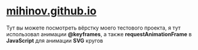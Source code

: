 # <a href="https://mihinov.github.io/">mihinov.github.io</a>
Тут вы можете посмотреть вёрстку моего тестового проекта, я тут использовал анимации <b>@keyframes</b>, а также <b>requestAnimationFrame</b> в <b>JavaScript</b> для анимации <b>SVG</b> кругов
